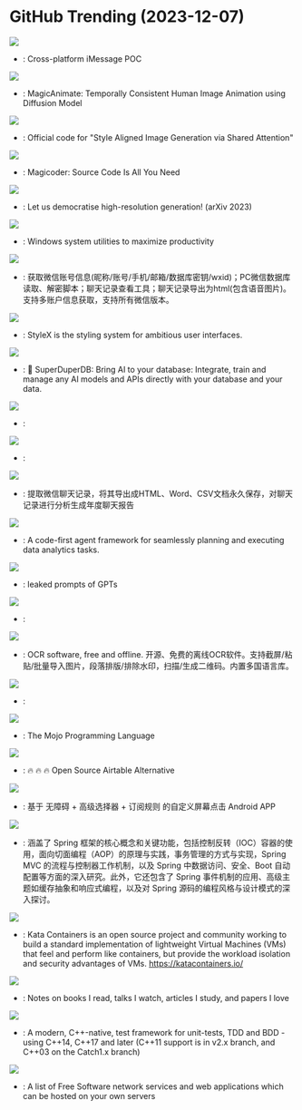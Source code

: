# GitHub Trending (2023-12-07)

![](https://img.shields.io/badge/Python-New%20276-green?style=flat-square&logo=appveyor)
- [](https://github.comundefined): Cross-platform iMessage POC

![](https://img.shields.io/badge/Python-New%202-green?style=flat-square&logo=appveyor)
- [](https://github.comundefined): MagicAnimate: Temporally Consistent Human Image Animation using Diffusion Model

![](https://img.shields.io/badge/Python-New%2061-green?style=flat-square&logo=appveyor)
- [](https://github.comundefined): Official code for "Style Aligned Image Generation via Shared Attention"

![](https://img.shields.io/badge/Python-New%20108-green?style=flat-square&logo=appveyor)
- [](https://github.comundefined): Magicoder: Source Code Is All You Need

![](https://img.shields.io/badge/Jupyter%20Notebook-New%2075-green?style=flat-square&logo=appveyor)
- [](https://github.comundefined): Let us democratise high-resolution generation! (arXiv 2023)

![](https://img.shields.io/badge/C%23-New%20289-green?style=flat-square&logo=appveyor)
- [](https://github.comundefined): Windows system utilities to maximize productivity

![](https://img.shields.io/badge/Python-New%20263-green?style=flat-square&logo=appveyor)
- [](https://github.comundefined): 获取微信账号信息(昵称/账号/手机/邮箱/数据库密钥/wxid)；PC微信数据库读取、解密脚本；聊天记录查看工具；聊天记录导出为html(包含语音图片)。支持多账户信息获取，支持所有微信版本。

![](https://img.shields.io/badge/JavaScript-New%20953-green?style=flat-square&logo=appveyor)
- [](https://github.comundefined): StyleX is the styling system for ambitious user interfaces.

![](https://img.shields.io/badge/Python-New%20113-green?style=flat-square&logo=appveyor)
- [](https://github.comundefined): 🔮 SuperDuperDB: Bring AI to your database: Integrate, train and manage any AI models and APIs directly with your database and your data.

![](https://img.shields.io/badge/Python-New%20715-green?style=flat-square&logo=appveyor)
- [](https://github.comundefined): 

![](https://img.shields.io/badge/none-New%20217-green?style=flat-square&logo=appveyor)
- [](https://github.comundefined): 

![](https://img.shields.io/badge/Python-New%20700-green?style=flat-square&logo=appveyor)
- [](https://github.comundefined): 提取微信聊天记录，将其导出成HTML、Word、CSV文档永久保存，对聊天记录进行分析生成年度聊天报告

![](https://img.shields.io/badge/Python-New%20367-green?style=flat-square&logo=appveyor)
- [](https://github.comundefined): A code-first agent framework for seamlessly planning and executing data analytics tasks.

![](https://img.shields.io/badge/none-New%20637-green?style=flat-square&logo=appveyor)
- [](https://github.comundefined): leaked prompts of GPTs

![](https://img.shields.io/badge/JavaScript-New%20109-green?style=flat-square&logo=appveyor)
- [](https://github.comundefined): 

![](https://img.shields.io/badge/QML-New%20310-green?style=flat-square&logo=appveyor)
- [](https://github.comundefined): OCR software, free and offline. 开源、免费的离线OCR软件。支持截屏/粘贴/批量导入图片，段落排版/排除水印，扫描/生成二维码。内置多国语言库。

![](https://img.shields.io/badge/Rich%20Text%20Format-New%20177-green?style=flat-square&logo=appveyor)
- [](https://github.comundefined): 

![](https://img.shields.io/badge/Jupyter%20Notebook-New%20139-green?style=flat-square&logo=appveyor)
- [](https://github.comundefined): The Mojo Programming Language

![](https://img.shields.io/badge/TypeScript-New%2048-green?style=flat-square&logo=appveyor)
- [](https://github.comundefined): 🔥 🔥 🔥 Open Source Airtable Alternative

![](https://img.shields.io/badge/Kotlin-New%20312-green?style=flat-square&logo=appveyor)
- [](https://github.comundefined): 基于 无障碍 + 高级选择器 + 订阅规则 的自定义屏幕点击 Android APP

![](https://img.shields.io/badge/Java-New%20174-green?style=flat-square&logo=appveyor)
- [](https://github.comundefined): 涵盖了 Spring 框架的核心概念和关键功能，包括控制反转（IOC）容器的使用，面向切面编程（AOP）的原理与实践，事务管理的方式与实现，Spring MVC 的流程与控制器工作机制，以及 Spring 中数据访问、安全、Boot 自动配置等方面的深入研究。此外，它还包含了 Spring 事件机制的应用、高级主题如缓存抽象和响应式编程，以及对 Spring 源码的编程风格与设计模式的深入探讨。

![](https://img.shields.io/badge/Rust-New%205-green?style=flat-square&logo=appveyor)
- [](https://github.comundefined): Kata Containers is an open source project and community working to build a standard implementation of lightweight Virtual Machines (VMs) that feel and perform like containers, but provide the workload isolation and security advantages of VMs. https://katacontainers.io/

![](https://img.shields.io/badge/SCSS-New%2011-green?style=flat-square&logo=appveyor)
- [](https://github.comundefined): Notes on books I read, talks I watch, articles I study, and papers I love

![](https://img.shields.io/badge/C%2B%2B-New%2025-green?style=flat-square&logo=appveyor)
- [](https://github.comundefined): A modern, C++-native, test framework for unit-tests, TDD and BDD - using C++14, C++17 and later (C++11 support is in v2.x branch, and C++03 on the Catch1.x branch)

![](https://img.shields.io/badge/none-New%20394-green?style=flat-square&logo=appveyor)
- [](https://github.comundefined): A list of Free Software network services and web applications which can be hosted on your own servers

